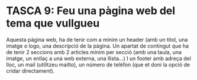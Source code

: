 # TASCA 9: Feu una pàgina web del tema que vullgueu

Aquesta pàgina web, ha de tenir com a mínim un header (amb un títol, una imatge o logo, una descripció de la pàgina. Un apartat de contingut que ha de tenir 2 seccions amb 2 articles mínim per secció (amb una taula, una imatge, un enllaç a una web externa, una llista...) I un footer amb adreça del lloc, un mail (utilitzeu mailto), un número de telèfon (que et doni la opció de cridar directament).
